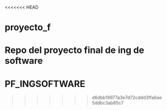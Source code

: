 <<<<<<< HEAD
# proyecto_f
Repo del proyecto final de ing de software
=======
# PF_INGSOFTWARE
>>>>>>> d6dbb19977a3e7d72cddd3ffa6ae5ddbc3ab85c7
